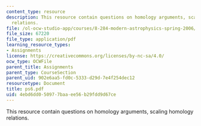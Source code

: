 ```yaml
---
content_type: resource
description: This resource contain questions on homology arguments, scaling homology
  relations.
file: /ol-ocw-studio-app/courses/8-284-modern-astrophysics-spring-2006/4ebd6dd050977baaee56b29fdd9d67ce_ps6.pdf
file_size: 67220
file_type: application/pdf
learning_resource_types:
- Assignments
license: https://creativecommons.org/licenses/by-nc-sa/4.0/
ocw_type: OCWFile
parent_title: Assignments
parent_type: CourseSection
parent_uid: 902e6aa5-fd0c-5333-d29d-7e4f254dec12
resourcetype: Document
title: ps6.pdf
uid: 4ebd6dd0-5097-7baa-ee56-b29fdd9d67ce
---
```

This resource contain questions on homology arguments, scaling homology relations.
